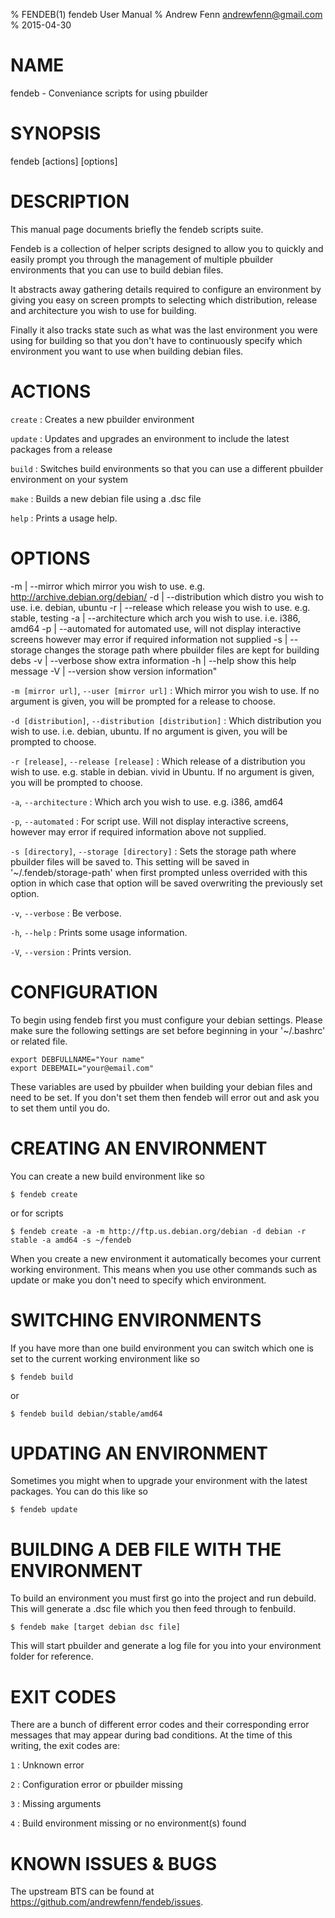 % FENDEB(1) fendeb User Manual
% Andrew Fenn <andrewfenn@gmail.com>
% 2015-04-30

# NAME

fendeb - Conveniance scripts for using pbuilder

# SYNOPSIS

fendeb [actions] [options]

# DESCRIPTION

This manual page documents briefly the fendeb scripts suite.

Fendeb is a collection of helper scripts designed to allow you to quickly and easily prompt you through the management of multiple pbuilder environments that you can use to build debian files.

It abstracts away gathering details required to configure an environment by giving you easy on screen prompts to selecting which distribution, release and architecture you wish to use for building.

Finally it also tracks state such as what was the last environment you were using for building so that you don't have to continuously specify which environment you want to use when building debian files.

# ACTIONS

`create`
:   Creates a new pbuilder environment

`update`
:   Updates and upgrades an environment to include the latest packages from a release

`build`
:   Switches build environments so that you can use a different pbuilder environment on your system

`make`
:   Builds a new debian file using a .dsc file

`help`
:   Prints a usage help.

# OPTIONS

  -m | --mirror         which mirror you wish to use. e.g. http://archive.debian.org/debian/
  -d | --distribution   which distro you wish to use. i.e. debian, ubuntu
  -r | --release        which release you wish to use. e.g. stable, testing
  -a | --architecture   which arch you wish to use. i.e. i386, amd64
  -p | --automated      for automated use, will not display interactive screens however may error if required information not supplied
  -s | --storage        changes the storage path where pbuilder files are kept for building debs
  -v | --verbose        show extra information
  -h | --help           show this help message
  -V | --version        show version information"


`-m [mirror url]`, `--user [mirror url]`
:   Which mirror you wish to use. If no argument is given, you will be prompted for a release to choose.

`-d [distribution]`, `--distribution [distribution]`
:   Which distribution you wish to use. i.e. debian, ubuntu. If no argument is given, you will be prompted to choose.

`-r [release]`, `--release [release]`
:   Which release of a distribution you wish to use. e.g. stable in debian. vivid in Ubuntu. If no argument is given, you will be prompted to choose.

`-a`, `--architecture`
:   Which arch you wish to use. e.g. i386, amd64

`-p`, `--automated`
:   For script use. Will not display interactive screens, however may error if required information above not supplied.

`-s [directory]`, `--storage [directory]`
:   Sets the storage path where pbuilder files will be saved to. This setting will be saved in '~/.fendeb/storage-path' when first prompted unless overrided with this option in which case that option will be saved overwriting the previously set option.

`-v`, `--verbose`
:   Be verbose.

`-h`, `--help`
:   Prints some usage information.

`-V`, `--version`
:   Prints version.

# CONFIGURATION

To begin using fendeb first you must configure your debian settings. Please make sure the following settings are set before beginning in your '~/.bashrc' or related file.

    export DEBFULLNAME="Your name"
    export DEBEMAIL="your@email.com"

These variables are used by pbuilder when building your debian files and need to be set. If you don't set them then fendeb will error out and ask you to set them until you do.

# CREATING AN ENVIRONMENT

You can create a new build environment like so

    $ fendeb create

or for scripts

    $ fendeb create -a -m http://ftp.us.debian.org/debian -d debian -r stable -a amd64 -s ~/fendeb

When you create a new environment it automatically becomes your current working environment. This means when you use other commands such as update or make you don't need to specify which environment.

# SWITCHING ENVIRONMENTS

If you have more than one build environment you can switch which one is set to the current working environment like so

    $ fendeb build

or

    $ fendeb build debian/stable/amd64

# UPDATING AN ENVIRONMENT

Sometimes you might when to upgrade your environment with the latest packages. You can do this like so

    $ fendeb update

# BUILDING A DEB FILE WITH THE ENVIRONMENT

To build an environment you must first go into the project and run debuild. This will generate a .dsc file which you then feed through to fenbuild.

    $ fendeb make [target debian dsc file]

This will start pbuilder and generate a log file for you into your environment folder for reference.

# EXIT CODES

There are a bunch of different error codes and their corresponding error messages that may appear during bad conditions. At the time of this writing, the exit codes are:

`1`
:   Unknown error

`2`
:   Configuration error or pbuilder missing

`3`
:   Missing arguments

`4`
:   Build environment missing or no environment(s) found

# KNOWN ISSUES & BUGS

The upstream BTS can be found at <https://github.com/andrewfenn/fendeb/issues>.
